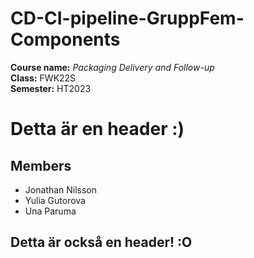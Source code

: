 # CD-CI-pipeline-GruppFem-Components

**Course name:** *Packaging Delivery and Follow-up*<br>
**Class:**  FWK22S<br>
**Semester:**  HT2023<br>

# Detta är en header :)
## Members
* Jonathan Nilsson 
* Yulia Gutorova 
* Una Paruma 



## Detta är också en header! :O
